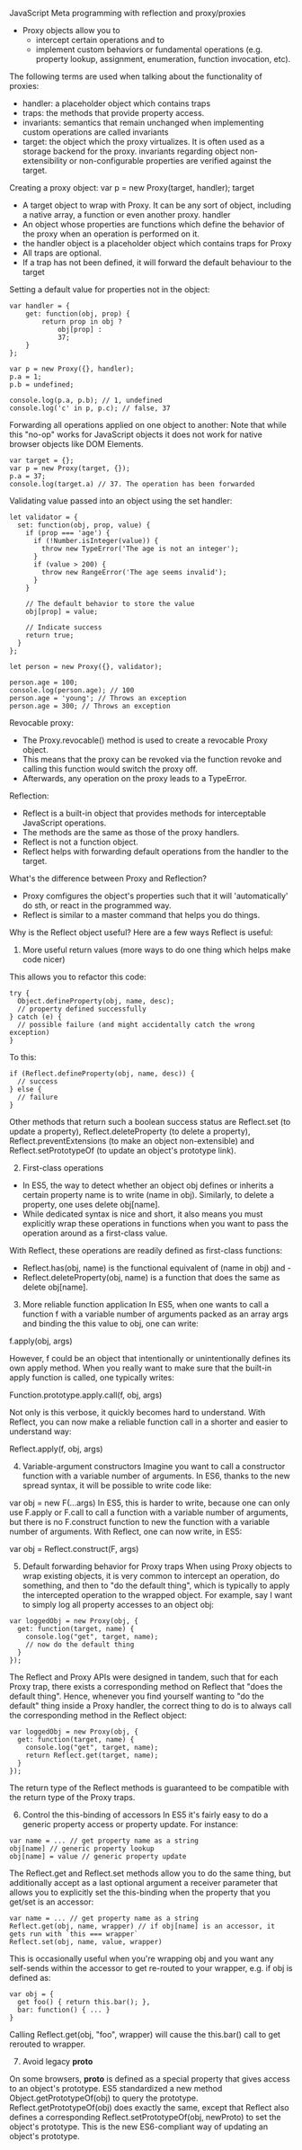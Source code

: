 JavaScript Meta programming with reflection and proxy/proxies
-  Proxy objects allow you to 
	-  intercept certain operations and to 
	-  implement custom behaviors or fundamental operations (e.g. property lookup, assignment, enumeration, function invocation, etc).


The following terms are used when talking about the functionality of proxies:
-  handler: a placeholder object which contains traps
-  traps: the methods that provide property access. 
-  invariants: semantics that remain unchanged when implementing custom operations are called invariants
-  target: the object which the proxy virtualizes. It is often used as a storage backend for the proxy. invariants regarding object non-extensibility or non-configurable properties are verified against the target.

Creating a proxy object: 
var p = new Proxy(target, handler);
target
- A target object to wrap with Proxy. It can be any sort of object, including a native array, a function or even another proxy.
handler
- An object whose properties are functions which define the behavior of the proxy when an operation is performed on it.
- the handler object is a placeholder object which contains traps for Proxy
- All traps are optional.
- If a trap has not been defined, it will forward the default behaviour to the target

Setting a default value for properties not in the object:
```
var handler = {
    get: function(obj, prop) {
        return prop in obj ?
            obj[prop] :
            37;
    }
};

var p = new Proxy({}, handler);
p.a = 1;
p.b = undefined;

console.log(p.a, p.b); // 1, undefined
console.log('c' in p, p.c); // false, 37
```

Forwarding all operations applied on one object to another:
Note that while this "no-op" works for JavaScript objects it does not work for native browser objects like DOM Elements.
```
var target = {};
var p = new Proxy(target, {});
p.a = 37;
console.log(target.a) // 37. The operation has been forwarded
```

Validating value passed into an object using the set handler:
```
let validator = {
  set: function(obj, prop, value) {
    if (prop === 'age') {
      if (!Number.isInteger(value)) {
        throw new TypeError('The age is not an integer');
      }
      if (value > 200) {
        throw new RangeError('The age seems invalid');
      }
    }

    // The default behavior to store the value
    obj[prop] = value;

    // Indicate success
    return true;
  }
};

let person = new Proxy({}, validator);

person.age = 100;
console.log(person.age); // 100
person.age = 'young'; // Throws an exception
person.age = 300; // Throws an exception
```

Revocable proxy:
- The Proxy.revocable() method is used to create a revocable Proxy object. 
- This means that the proxy can be revoked via the function revoke and calling this function would switch the proxy off. 
- Afterwards, any operation on the proxy leads to a TypeError.

Reflection:
- Reflect is a built-in object that provides methods for interceptable JavaScript operations. 
- The methods are the same as those of the proxy handlers. 
- Reflect is not a function object.
- Reflect helps with forwarding default operations from the handler to the target.

What's the difference between Proxy and Reflection?
- Proxy comfigures the object's properties such that it will 'automatically' do sth, or react in the programmed way.
- Reflect is similar to a master command that helps you do things.

Why is the Reflect object useful?
Here are a few ways Reflect is useful:
1. More useful return values (more ways to do one thing which helps make code nicer)

This allows you to refactor this code:
```
try {
  Object.defineProperty(obj, name, desc);
  // property defined successfully
} catch (e) {
  // possible failure (and might accidentally catch the wrong exception)
}
```
To this:
```
if (Reflect.defineProperty(obj, name, desc)) {
  // success
} else {
  // failure
}
```
Other methods that return such a boolean success status are Reflect.set (to update a property), Reflect.deleteProperty (to delete a property), Reflect.preventExtensions (to make an object non-extensible) and Reflect.setPrototypeOf (to update an object's prototype link).

2. First-class operations
- In ES5, the way to detect whether an object obj defines or inherits a certain property name is to write (name in obj). Similarly, to delete a property, one uses delete obj[name]. 
- While dedicated syntax is nice and short, it also means you must explicitly wrap these operations in functions when you want to pass the operation around as a first-class value.

With Reflect, these operations are readily defined as first-class functions:
- Reflect.has(obj, name) is the functional equivalent of (name in obj) and - 
- Reflect.deleteProperty(obj, name) is a function that does the same as delete obj[name].

3. More reliable function application
In ES5, when one wants to call a function f with a variable number of arguments packed as an array args and binding the this value to obj, one can write:

f.apply(obj, args)

However, f could be an object that intentionally or unintentionally defines its own apply method. When you really want to make sure that the built-in apply function is called, one typically writes:

Function.prototype.apply.call(f, obj, args)

Not only is this verbose, it quickly becomes hard to understand. With Reflect, you can now make a reliable function call in a shorter and easier to understand way:

Reflect.apply(f, obj, args)

4. Variable-argument constructors
Imagine you want to call a constructor function with a variable number of arguments. In ES6, thanks to the new spread syntax, it will be possible to write code like:

var obj = new F(...args)
In ES5, this is harder to write, because one can only use F.apply or F.call to call a function with a variable number of arguments, but there is no F.construct function to new the function with a variable number of arguments. With Reflect, one can now write, in ES5:

var obj = Reflect.construct(F, args)

5. Default forwarding behavior for Proxy traps
When using Proxy objects to wrap existing objects, it is very common to intercept an operation, do something, and then to "do the default thing", which is typically to apply the intercepted operation to the wrapped object. For example, say I want to simply log all property accesses to an object obj:
```
var loggedObj = new Proxy(obj, {
  get: function(target, name) {
    console.log("get", target, name);
    // now do the default thing
  }
});
```
The Reflect and Proxy APIs were designed in tandem, such that for each Proxy trap, there exists a corresponding method on Reflect that "does the default thing". 
Hence, whenever you find yourself wanting to "do the default" thing inside a Proxy handler, the correct thing to do is to always call the corresponding method in the Reflect object:
```
var loggedObj = new Proxy(obj, {
  get: function(target, name) {
    console.log("get", target, name);
    return Reflect.get(target, name);
  }
});
```
The return type of the Reflect methods is guaranteed to be compatible with the return type of the Proxy traps.

6. Control the this-binding of accessors
In ES5 it's fairly easy to do a generic property access or property update. For instance:
```
var name = ... // get property name as a string
obj[name] // generic property lookup
obj[name] = value // generic property update
```
The Reflect.get and Reflect.set methods allow you to do the same thing, but additionally accept as a last optional argument a receiver parameter that allows you to explicitly set the this-binding when the property that you get/set is an accessor:
```
var name = ... // get property name as a string
Reflect.get(obj, name, wrapper) // if obj[name] is an accessor, it gets run with `this === wrapper`
Reflect.set(obj, name, value, wrapper)
```
This is occasionally useful when you're wrapping obj and you want any self-sends within the accessor to get re-routed to your wrapper, e.g. if obj is defined as:
```
var obj = {
  get foo() { return this.bar(); },
  bar: function() { ... }
}
```
Calling Reflect.get(obj, "foo", wrapper) will cause the this.bar() call to get rerouted to wrapper.

7. Avoid legacy __proto__

On some browsers, __proto__ is defined as a special property that gives access to an object's prototype. ES5 standardized a new method Object.getPrototypeOf(obj) to query the prototype. Reflect.getPrototypeOf(obj) does exactly the same, except that Reflect also defines a corresponding Reflect.setPrototypeOf(obj, newProto) to set the object's prototype. This is the new ES6-compliant way of updating an object's prototype.
